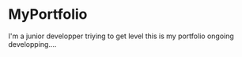 # MyPortfolio
I'm a junior developper triying to get level 
this is my portfolio ongoing developping....

